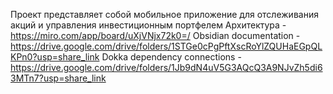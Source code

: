Проект представляет собой мобильное приложение для отслеживания акций и управления инвестиционным портфелем
Архитектура - https://miro.com/app/board/uXjVNjx72k0=/
Obsidian documentation - https://drive.google.com/drive/folders/1STGe0cPgPftXscRoYlZQUHaEGpQLKPn0?usp=share_link
Dokka dependency connections - https://drive.google.com/drive/folders/1Jb9dN4uV5G3AQcQ3A9NJvZh5di63MTn7?usp=share_link
